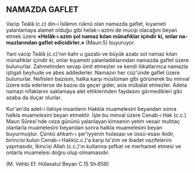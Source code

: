 ## NAMAZDA GAFLET

Vacip Teâlâ (c.c) din-i İslâmın rüknü olan namazda gaflet, kıyameti yalanlamaya alamet olduğu gibi helak-ı azimi de mucip olacağını beyan etmek üzere **«Helâk-ı azim şol namaz kılan münafıklar içindir ki, onlar na­mazlarından gaflet edicidirler.»** (Maun:5) buyuruyor.

Yani vacip Teâlâ (c.c)'nın kahr u gazabı ve büyük azabı sol namaz kılan münafıklar içindir ki, onlar kıya­meti yalanladıklarından namazda gaflet üzere bulunur­lar. Zahmetinden sevap ümit etmezler ve kendi itikatlarınca namazla iştigali beyhude ve abes addederler. Namazın her cüz'ünde gaflet üzere bulunurlar. Nefisleri bazısını, halka karşı müslüman gibi görünerek bu min­val üzere eda ederlerse de bazısı da geçer gider, asla mübalat etmezler. Adeta namazı nifaklarını saklamaya alet ettiklerinden faydasını görmedikleri gibi azaba da duçar olurlar.

Kur'an'da adet-i ilahiye insanların Hakkla muamele­sini beyandan sonra halkla muamelesini beyan etmek­tir. İşte bu minval üzere Cenab-ı Hak (c.c.) Maun Sûresi'nde ceza gününü yalanlayan kimsenin yetim vesair muhtaç olanlarla muamelesini beyandan sonra halkla muamelesini beyan buyurmuştur. Çünkü ahkam-ı şer'iyyenin hulasası ve üssü-esası ikidir, birincisi kulun Cenab-ı Hakk(c.c.)'a karşı ta'zim ve ibadet vazi­felerini yapmasıdır, İkincisi Allah (c.c.)'ın kullarına şef­kat ve merhamet etmesi ve onlarla muamelesi doğru olup olmamasıdır.

(M. Vehbi Ef. Hülasatul Beyan C.15 Sh.658)
